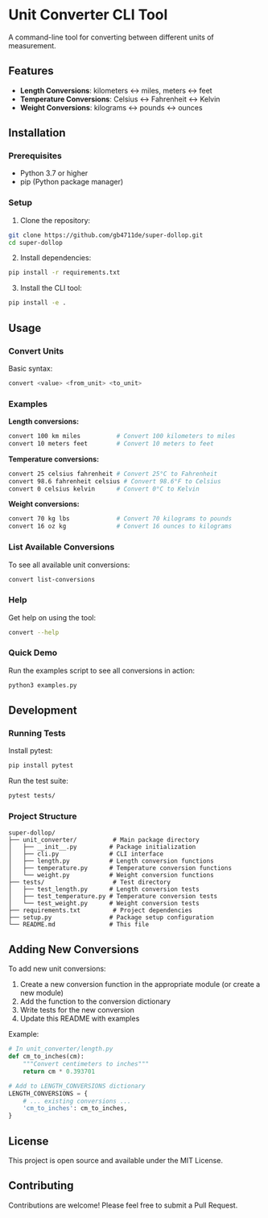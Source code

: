 # Unit Converter CLI Tool

A command-line tool for converting between different units of measurement.

## Features

- **Length Conversions**: kilometers ↔ miles, meters ↔ feet
- **Temperature Conversions**: Celsius ↔ Fahrenheit ↔ Kelvin
- **Weight Conversions**: kilograms ↔ pounds ↔ ounces

## Installation

### Prerequisites
- Python 3.7 or higher
- pip (Python package manager)

### Setup

1. Clone the repository:
```bash
git clone https://github.com/gb4711de/super-dollop.git
cd super-dollop
```

2. Install dependencies:
```bash
pip install -r requirements.txt
```

3. Install the CLI tool:
```bash
pip install -e .
```

## Usage

### Convert Units

Basic syntax:
```bash
convert <value> <from_unit> <to_unit>
```

### Examples

**Length conversions:**
```bash
convert 100 km miles          # Convert 100 kilometers to miles
convert 10 meters feet        # Convert 10 meters to feet
```

**Temperature conversions:**
```bash
convert 25 celsius fahrenheit # Convert 25°C to Fahrenheit
convert 98.6 fahrenheit celsius # Convert 98.6°F to Celsius
convert 0 celsius kelvin      # Convert 0°C to Kelvin
```

**Weight conversions:**
```bash
convert 70 kg lbs             # Convert 70 kilograms to pounds
convert 16 oz kg              # Convert 16 ounces to kilograms
```

### List Available Conversions

To see all available unit conversions:
```bash
convert list-conversions
```

### Help

Get help on using the tool:
```bash
convert --help
```

### Quick Demo

Run the examples script to see all conversions in action:
```bash
python3 examples.py
```

## Development

### Running Tests

Install pytest:
```bash
pip install pytest
```

Run the test suite:
```bash
pytest tests/
```

### Project Structure

```
super-dollop/
├── unit_converter/          # Main package directory
│   ├── __init__.py         # Package initialization
│   ├── cli.py              # CLI interface
│   ├── length.py           # Length conversion functions
│   ├── temperature.py      # Temperature conversion functions
│   └── weight.py           # Weight conversion functions
├── tests/                   # Test directory
│   ├── test_length.py      # Length conversion tests
│   ├── test_temperature.py # Temperature conversion tests
│   └── test_weight.py      # Weight conversion tests
├── requirements.txt         # Project dependencies
├── setup.py                # Package setup configuration
└── README.md               # This file
```

## Adding New Conversions

To add new unit conversions:

1. Create a new conversion function in the appropriate module (or create a new module)
2. Add the function to the conversion dictionary
3. Write tests for the new conversion
4. Update this README with examples

Example:
```python
# In unit_converter/length.py
def cm_to_inches(cm):
    """Convert centimeters to inches"""
    return cm * 0.393701

# Add to LENGTH_CONVERSIONS dictionary
LENGTH_CONVERSIONS = {
    # ... existing conversions ...
    'cm_to_inches': cm_to_inches,
}
```

## License

This project is open source and available under the MIT License.

## Contributing

Contributions are welcome! Please feel free to submit a Pull Request.
